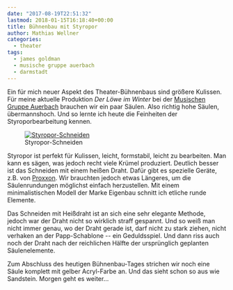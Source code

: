 ```yaml
---
date: "2017-08-19T22:51:32"
lastmod: 2018-01-15T16:18:40+00:00
title: Bühnenbau mit Styropor
author: Mathias Wellner
categories:
  - theater
tags: 
  - james goldman
  - musische gruppe auerbach
  - darmstadt
---
```

Ein für mich neuer Aspekt des Theater-Bühnenbaus sind größere Kulissen. Für meine aktuelle Produktion _Der Löwe im Winter_ bei der [Musischen Gruppe Auerbach](https://mga-darmstadt.de/) brauchen wir ein paar Säulen. Also richtig hohe Säulen, übermannshoch. Und so lernte ich heute die Feinheiten der Styroporbearbeitung kennen. 

<figure>
  <a href="https://www.flickr.com/photos/mwellner/36629352426" title="Styropor-Schneiden">  
    <img srcset="https://farm5.staticflickr.com/4366/36629352426_2c3072cfaf_n.jpg 320w, https://farm5.staticflickr.com/4366/36629352426_2c3072cfaf_c.jpg 800w" src="https://farm5.staticflickr.com/4366/36629352426_2c3072cfaf_c.jpg" alt="Styropor-Schneiden">
  </a>
  <figcaption>Styropor-Schneiden</figcaption>
</figure>

<!--more-->

Styropor ist perfekt für Kulissen, leicht, formstabil, leicht zu bearbeiten. Man kann es sägen, was jedoch recht viele Krümel produziert. Deutlich besser ist das Schneiden mit einem heißen Draht. Dafür gibt es spezielle Geräte, z.B. von [Proxxon](http://www.proxxon.com/de/micromot/27082.php). Wir brauchten jedoch etwas Längeres, um die Säulenrundungen möglichst einfach herzustellen. Mit einem minimalistischen Modell der Marke Eigenbau schnitt ich etliche runde Elemente. 

Das Schneiden mit Heißdraht ist an sich eine sehr elegante Methode, jedoch war der Draht nicht so wirklich straff gespannt. Und so weiß man nicht immer genau, wo der Draht gerade ist, darf nicht zu stark ziehen, nicht verhaken an der Papp-Schablone -- ein Geduldsspiel. Und dann riss auch noch der Draht nach der reichlichen Hälfte der ursprünglich geplanten Säulenelemente. 

Zum Abschluss des heutigen Bühnenbau-Tages strichen wir noch eine Säule komplett mit gelber Acryl-Farbe an. Und das sieht schon so aus wie Sandstein. Morgen geht es weiter...